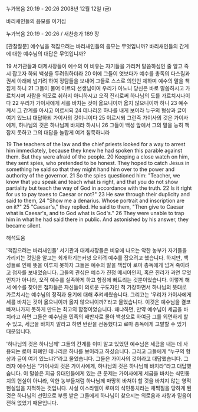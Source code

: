 누가복음 20:19 - 20:26 
2008년 12월 12일 (금)

바리새인들의 음모를 이기심



누가복음 20:19 - 20:26 / 새찬송가 189 장


[관찰잘문]
예수님을 책잡으려는 바리새인들의 음모는 무엇입니까? 
바리새인들의 간계에 대한 예수님의 대답은 무엇입니까? 

19 서기관들과 대제사장들이 예수의 이 비유는 자기들을 가리켜 말씀하심인 줄 알고 즉시 잡고자 하되 백성을 두려워하더라 
20 이에 그들이 엿보다가 예수를 총독의 다스림과 권세 아래에 넘기려 하여 정탐들을 보내어 그들로 스스로 의인인 체하며 예수의 말을 책잡게 하니
21 그들이 물어 이르되 선생님이여 우리가 아노니 당신은 바로 말씀하시고 가르치시며 사람을 외모로 취하지 아니하시고 오직 진리로써 하나님의 도를 가르치시나이다 
22 우리가 가이사에게 세를 바치는 것이 옳으니이까 옳지 않으니이까 하니 
23 예수께서 그 간계를 아시고 이르시되 
24 데나리온 하나를 내게 보이라 누구의 형상과 글이 여기 있느냐 대답하되 가이사의 것이니이다 
25 이르시되 그런즉 가이사의 것은 가이사에게, 하나님의 것은 하나님께 바치라 하시니 
26 그들이 백성 앞에서 그의 말을 능히 책잡지 못하고 그의 대답을 놀랍게 여겨 침묵하니라 

19 The teachers of the law and the chief priests looked for a way to arrest him immediately, because they knew he had spoken this parable against them. But they were afraid of the people. 
20 Keeping a close watch on him, they sent spies, who pretended to be honest. They hoped to catch Jesus in something he said so that they might hand him over to the power and authority of the governor.
21 So the spies questioned him: "Teacher, we know that you speak and teach what is right, and that you do not show partiality but teach the way of God in accordance with the truth. 
22 Is it right for us to pay taxes to Caesar or not?" 
23 He saw through their duplicity and said to them, 
24 "Show me a denarius. Whose portrait and inscription are on it?" 
25 "Caesar's," they replied. He said to them, "Then give to Caesar what is Caesar's, and to God what is God's." 
26 They were unable to trap him in what he had said there in public. And astonished by his answer, they became silent.

해석도움





'책잡으려는 바리새인들'
 서기관과 대제사장들은 비유에 나오는 악한 농부가 자기들을 가리키는 것임을 알고는 회개하기는커녕 오히려 예수를 잡으려고 했습니다. 하지만, 백성들로 인해 뜻을 이루지 못하자 그들은 예수의 말을 책잡아 로마 총독에게 넘겨 죽이려고 첩자를 보내었습니다. 그들의 관심은 예수가 진정 메시아인지, 혹은 진리가 과연 무엇인지가 아니라, 오직 예수를 실족하게 하고 함정에 빠트리는 것뿐이었습니다. 이렇게 해서 예수를 찾아온 첩자들은 자신들이 의로운 구도자인 척 가장하면서 하나님의 뜻대로 가르치시는 예수님의 정직과 용기에 대해 추켜세웠습니다. 그리고는 ‘우리가 가이사에게 세를 바치는 것이 옳으니이까 옳지 않으니이까?’라고 물었습니다. 이것은 예수님을 결코 빠져나가지 못하게 만드는 최고의 함정이었습니다. 왜냐하면, 만약 예수님이 세금을 바치라고 하면 그들은 예수님을 민족의 배반자로 몰아 백성으로 하여금 그를 외면하게 할 수 있고, 세금을 바치지 말라고 하면 반란을 선동했다고 로마 총독에게 고발할 수 있기 때문입니다.    

'하나님의 것은 하나님께'
 그들의 간계를 이미 알고 있었던 예수님은 세금을 내는 데 사용되는 로마 화폐인 데나리온 하나를 보이라고 하셨습니다. 그리고 그들에게 “누구의 형상과 글이 여기 있느냐?”라고 물었습니다. 그들은 가이사의 것이라고 대답했습니다. 그러자 예수님은 “가이사의 것은 가이사에게, 하나님의 것은 하나님께 바치라”라고 대답했습니다. 이 말씀은 지금 유대인들에게 있는 큰 문제는 가이사에게 세금을 바치는 식민통치의 현실이 아니라, 악한 농부들처럼 하나님께 마땅히 바쳐야 할 것을 바치지 않는 영적 현실임을 지적하는 것입니다. 사실 이스라엘이 로마의 식민통치라는 채찍질을 당하게 된 것은 하나님의 선민으로 부름 받은 그들에게 하나님이 찾으시는 의로움과 사랑과 믿음이 전혀 없었기 때문입니다.